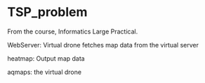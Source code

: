 # TSP_problem

From the course, Informatics Large Practical.

WebServer: Virtual drone fetches map data from the virtual server

heatmap: Output map data

aqmaps: the virtual drone
